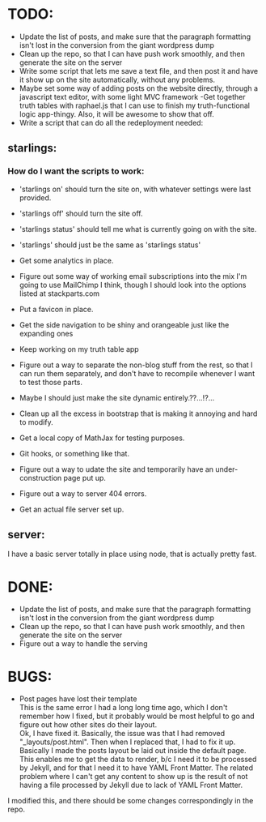 TODO: 
=====
- Update the list of posts, and make sure that the paragraph formatting isn't lost in the conversion from the giant wordpress dump
- Clean up the repo, so that I can have push work smoothly, and then generate the site on the server
- Write some script that lets me save a text file, and then post it and have it show up on the site automatically, without any problems.
- Maybe set some way of adding posts on the website directly, through a javascript text editor, with some light MVC framework
-Get together truth tables with raphael.js that I can use to finish my truth-functional logic app-thingy. Also, it will be awesome to show that off.
- Write a script that can do all the redeployment needed:
## starlings: ##
### How do I want the scripts to work: ###
- 'starlings on' should turn the site on, with whatever settings were last provided.
- 'starlings off' should turn the site off.
- 'starlings status' should tell me what is currently going on with the site. 
- 'starlings' should just be the same as 'starlings status'

- Get some analytics in place. 
- Figure out some way of working email subscriptions into the mix
I'm going to use MailChimp I think, though I should look into the options listed at stackparts.com

- Put a favicon in place. 
- Get the side navigation to be shiny and orangeable just like the expanding ones
- Keep working on my truth table app
- Figure out a way to separate the non-blog stuff from the rest, so that I can run them separately, and don't have to recompile whenever I want to test those parts. 
- Maybe I should just make the site dynamic entirely.??...!?...
- Clean up all the excess in bootstrap that is making it annoying and hard to modify. 
- Get a local copy of MathJax for testing purposes. 
- Git hooks, or something like that. 
- Figure out a way to udate the site and temporarily have an under-construction page put up. 
- Figure out a way to server 404 errors. 
- Get an actual file server set up. 

server:
-------
I have a basic server totally in place using node, that is actually pretty fast. 


DONE:
=====
- Update the list of posts, and make sure that the paragraph formatting isn't lost in the conversion from the giant wordpress dump
- Clean up the repo, so that I can have push work smoothly, and then generate the site on the server
- Figure out a way to handle the serving

BUGS:
=====
- Post pages have lost their template	
This is the same error I had a long long time ago, which I don't remember how I fixed, but it probably would be most helpful to go and figure out how other sites do their layout.  
Ok, I have fixed it. Basically, the issue was that I had removed "_layouts/post.html". Then when I replaced that, I had to fix it up.
Basically I made the posts layout be laid out inside the default page. This enables me to get the data to render, b/c I need it to be processed by Jekyll, and for that I need it to have YAML Front Matter.
The related problem where I can't get any content to show up is the result of not having a file processed by Jekyll due to lack of YAML Front Matter.


I modified this, and there should be some changes correspondingly in the repo.